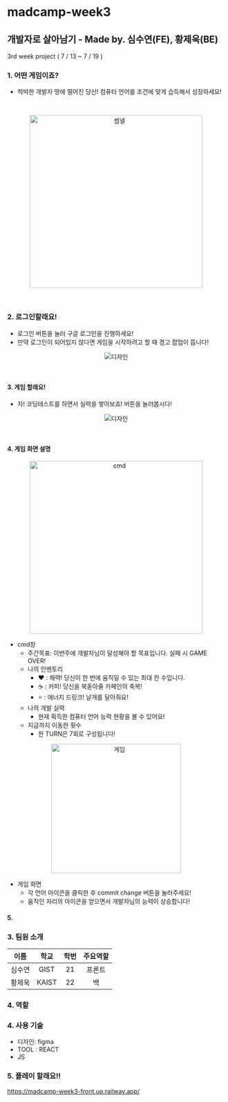 # madcamp-week3

## 개발자로 살아남기 - Made by. 심수연(FE), 황제욱(BE)

3rd week project ( 7 / 13 ~ 7 / 19 )
### 1. 어떤 게임이죠?
- 척박한 개발자 땅에 떨어진 당신! 컴퓨터 언어를 조건에 맞게 습득해서 성장하세요!
 <br>
<p align="center">
<img width="400" alt="썸넬" src="https://github.com/JeukHwang/madcamp-week3/assets/84979352/0937c253-4532-4b78-9e09-33b3d9fd0720">
</p>
 <br>
 
### 2. 로그인할래요!
- 로그인 버튼을 눌러 구글 로그인을 진행하세요!
- 만약 로그인이 되어있지 않다면 게임을 시작하려고 할 때 경고 팝업이 뜹니다!
<p align="center">
<img alt="디자인" src="https://github.com/JeukHwang/madcamp-week3/assets/84979352/9d6fe625-1476-48d6-92bc-d64022203132">
</p>
<br>

#### 3. 게임 할래요!
- 자! 코딩테스트를 하면서 실력을 쌓아보죠! 버튼을 눌러봅시다!
<p align="center">
<img alt="디자인" src="https://github.com/JeukHwang/madcamp-week3/assets/84979352/0c68c120-312c-4927-80b5-3d0a3d00268d">
</p>
<br>

#### 4. 게임 화면 설명

<p align="center">
<img width="400" alt="cmd" src="https://github.com/JeukHwang/madcamp-week3/assets/84979352/de0e067d-d266-459d-a3d4-a73b3118e1ae">
</p>

  - cmd창
    - 주간목표: 이번주에 개발자님이 달성해야 할 목표입니다. 실패 시 GAME OVER!
    - 나의 인벤토리
      - ❤ : 체력! 당신이 한 번에 움직일 수 있는 최대 칸 수입니다.
      - ☕ : 커피! 당신을 북돋아줄 카페인의 축복!
      - ⭐ : 에너지 드링크! 날개를 달아줘요!
    - 나의 개발 실력
      - 현재 획득한 컴퓨터 언어 능력 현황을 볼 수 있어요!
    - 지금까지 이동한 횟수
      - 한 TURN은 7회로 구성됩니다!
    
<p align="center">    
<img width="300" alt="게임" src="https://github.com/JeukHwang/madcamp-week3/assets/84979352/e056b702-065b-4cec-b597-0da0082fa307">
</p>

 - 게임 화면
   - 각 언어 아이콘을 클릭한 후 commit change 버튼을 눌러주세요!
   - 움직인 자리의 아이콘을 얻으면서 개발자님의 능력이 상승합니다!

#### 5. 

### 3. 팀원 소개

|이름|학교|학번|주요역할|
|:------:|:-----:|:-----:|:-----:|
|심수연|GIST|21|프론트|
|황제욱|KAIST|22|백|

### 4. 역할



### 4. 사용 기술
- 디자인: figma
- TOOL : REACT
- JS
  

### 5. 플레이 할래요!!

https://madcamp-week3-front.up.railway.app/

